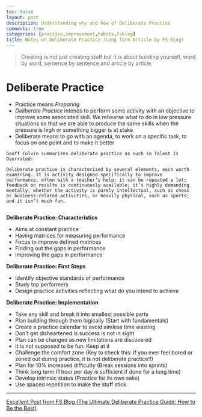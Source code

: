 ```yaml
---
toc: false
layout: post
description: Understanding why and how of Deliberate Practice
comments: true
categories: [practice,improvement,habits,fsblog]
title: Notes on Deliberate Practice (Long form Article by FS Blog) 
---
```


> Creating is not just creating stuff but it is about building yourself, word by word, sentence by sentence and article by article.

# Deliberate Practice

- Practice means *Preparing* 
- *Deliberate Practice* intends to perform some activity with an objective to improve some associated skill. We rehearse what to do in low pressure situations so that we are able to produce the same skills when the pressure is high or something bigger is at stake
- Deliberate means to go with an agenda, to work on a specific task, to focus on one point and to make it better

```
Geoff Colvin summarizes deliberate practice as such in Talent Is Overrated:

Deliberate practice is characterized by several elements, each worth examining. It is activity designed specifically to improve performance, often with a teacher’s help; it can be repeated a lot; feedback on results is continuously available; it’s highly demanding mentally, whether the activity is purely intellectual, such as chess or business-related activities, or heavily physical, such as sports; and it isn’t much fun.
    
```

**Deliberate Practice: Characteristics**

- Aims at constant practice
- Having matrices for measuring performance
- Focus to improve defined matrices
- Finding out the gaps in performance
- Improving the gaps in performance

**Deliberate Practice: First Steps**

- Identify objective standards of performance
- Study top performers
- Design practice activities reflecting what do you intend to achieve

**Deliberate Practice: Implementation**

- Take any skill and break it into smallest possible parts
- Plan building through them logically (Start with fundamentals)
- Create a practice calendar to avoid aimless time wasting
- Don't get disheartened is success is not in sight
- Plan can be changed as new limitations are discovered
- It is not supposed to be fun. Keep at it
- Challenge the comfort zone (Key to check this: If you ever feel bored or zoned out during practice, it is not deliberate practice!!)
- Plan for 10% increased difficulty (Break sessions into sprints)
- Think long term (1 hour per day is sufficient if done for a long time)
- Develop intrinsic status (Practice for its own sake)
- Use spaced repetition to make the stuff stick


---



[Excellent Post from FS Blog (The Ultimate Deliberate Practice Guide: How to Be the Best)](https://fs.blog/2021/04/deliberate-practice-guide/)

